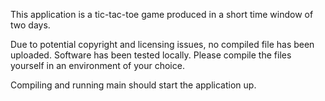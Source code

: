This application is a tic-tac-toe game produced in a short time window of two days.

Due to potential copyright and licensing issues, no compiled file has been uploaded. Software has been tested locally.
Please compile the files yourself in an environment of your choice.

Compiling and running main should start the application up.
